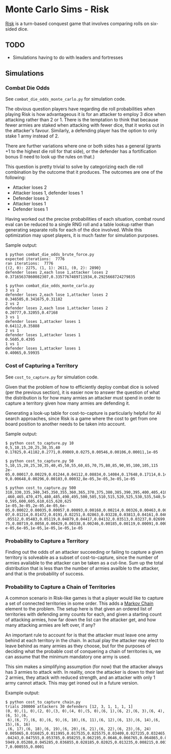 # Monte Carlo Sims - Risk

[Risk](https://en.wikipedia.org/wiki/Risk_(game)) is a turn-based conquest game that involves comparing rolls on six-sided dice.

## TODO

* Simulations having to do with leaders and fortresses

## Simulations

### Combat Die Odds

See `combat_die_odds_monte_carlo.py` for simulation code.

The obvious question players have regarding die roll probabilities when playing Risk is how advantageous it is for an attacker to employ 3 dice when attacking rather than 2 or 1. There is the temptation to think that because fewer armies are staked when attacking with fewer dice, that it works out in the attacker's favour. Similarly, a defending player has the option to only stake 1 army instead of 2.

There are further variations where one or both sides has a general (grants +1 to the highest die roll for that side), or the defender has a fortification bonus (I need to look up the rules on that.)

This question is pretty trivial to solve by categorizing each die roll combination by the outcome that it produces. The outcomes are one of the following:

* Attacker loses 2
* Attacker loses 1, defender loses 1
* Defender loses 2
* Attacker loses 1
* Defender loses 1

Having worked out the precise probabilities of each situation, combat round eval can be reduced to a single RNG roll and a table lookup rather than generating separate rolls for each of the dice involved. While this optimization may upset players, it is much faster for simulation purposes.

Sample output:

```
$ python combat_die_odds_brute_force.py
expected iterations:  7776
ran iterations:  7776
{(2, 0): 2275, (1, 1): 2611, (0, 2): 2890}
defender loses 2,each lose 1,attacker loses 2
0.37165637860082307,0.3357767489711934,0.2925668724279835
```

```
$ python combat_die_odds_monte_carlo.py
3 vs 2
defender loses 2,each lose 1,attacker loses 2
0.346505,0.341675,0.31182
2 vs 2
defender loses 2,each lose 1,attacker loses 2
0.20777,0.32055,0.47168
3 vs 1
defender loses 1,attacker loses 1
0.64112,0.35888
2 vs 1
defender loses 1,attacker loses 1
0.5605,0.4395
1 vs 1
defender loses 1,attacker loses 1
0.40065,0.59935
```

### Cost of Capturing a Territory

See `cost_to_capture.py` for simulation code.

Given that the problem of how to efficiently deploy combat dice is solved (per the previous section), it is easier now to answer the question of what the distribution is for how many armies an attacker must spend in order to capture a territory given how many armies are defending it.

Generating a look-up table for cost-to-capture is particularly helpful for AI search approaches, since Risk is a game where the cost to get from one board position to another needs to be taken into account.

Sample output:

```
$ python cost_to_capture.py 10
0,5,10,15,20,25,30,35,40
0.17825,0.41182,0.2771,0.09869,0.0275,0.00546,0.00106,0.00011,1e-05

$ python cost_to_capture.py 50
5,10,15,20,25,30,35,40,45,50,55,60,65,70,75,80,85,90,95,100,105,115
2e-05,0.00017,0.00229,0.01244,0.04112,0.08834,0.14084,0.17648,0.17114,0.14524,0.09857,0.06302,0.0333,0.0160
9,0.00648,0.00296,0.00103,0.00032,8e-05,3e-05,3e-05,1e-05

$ python cost_to_capture.py 500
310,330,335,340,345,350,355,360,365,370,375,380,385,390,395,400,405,410,415,420,425,430,435,440,445,450,455
,460,465,470,475,480,485,490,495,500,505,510,515,520,525,530,535,540,545,550,555,560,565,570,575,580,585,59
0,595,600,605,610,615,620,625
1e-05,3e-05,2e-05,4e-05,6e-05,0.00022,0.00035,0.00057,0.00093,0.00168,0.00214,0.00326,0.00463,0.00656,0.009
07,0.01214,0.01472,0.0191,0.02251,0.02863,0.03228,0.03813,0.04161,0.04655,0.05027,0.05309,0.05694,0.05586,0
.05512,0.05483,0.05119,0.04879,0.04417,0.04132,0.03513,0.03237,0.02699,0.02357,0.01848,0.0158,0.01241,0.009
75,0.00719,0.0058,0.00429,0.00338,0.00246,0.00185,0.00119,0.00091,0.00056,0.00039,0.00024,0.00017,0.00014,1
e-05,6e-05,1e-05,1e-05,1e-05,1e-05
```

### Probability to Capture a Territory

Finding out the odds of an attacker succeeding or failing to capture a given territory is solveable as a subset of cost-to-capture, since the number of armies available to the attacker can be taken as a cut-line. Sum up the total distribution that is less than the number of armies availble to the attacker, and that is the probability of success.

### Probability to Capture a Chain of Territories

A common scenario in Risk-like games is that a player would like to capture a set of connected territories in some order. This adds a [Markov Chain](https://en.wikipedia.org/wiki/Markov_chain) element to the problem. The setup here is that given an ordered list of territories with defending army counts for each, and given a starting count of attacking armies, how far down the list can the attacker get, and how many attacking armies are left over, if any?

An important rule to account for is that the attacker must leave one army behind at each territory in the chain. In actual play the attacker may elect to leave behind as many armies as they choose, but for the purposes of deciding what the probable cost of conquering a chain of territories is, we can assume that the minimum mandatory one army is used.

This sim makes a simplifying assumption (for now) that the attacker always has 3 armies to attack with. In reality, once the attacker is down to their last 2 armies, they attack with reduced strength, and an attacker with only 1 army cannot attack. This may get ironed out in a future version.

Example output:

```
$ python cost_to_capture_chain.py
trials 200000 attackers 30 defenders [12, 3, 1, 1, 1, 1]
(0, 0),(1, 0),(2, 0),(3, 0),(4, 0),(5, 0),(6, 1),(6, 2),(6, 3),(6, 4),(6, 5),(6,
 6),(6, 7),(6, 8),(6, 9),(6, 10),(6, 11),(6, 12),(6, 13),(6, 14),(6, 15),(6, 16)
,(6, 17),(6, 18),(6, 19),(6, 20),(6, 21),(6, 22),(6, 23),(6, 24)
0.005065,0.016025,0.011995,0.017535,0.025575,0.03409,0.027235,0.032465,0.03744,0
.04243,0.047555,0.053785,0.058255,0.062195,0.0646,0.066765,0.064865,0.062265,0.0
5949,0.05208,0.045285,0.036855,0.028185,0.02025,0.013235,0.008215,0.00394,0.0016
7,0.000555,0.0001
```
